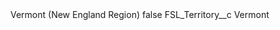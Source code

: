 <?xml version="1.0" encoding="UTF-8"?>
<CustomMetadata xmlns="http://soap.sforce.com/2006/04/metadata" xmlns:xsi="http://www.w3.org/2001/XMLSchema-instance" xmlns:xsd="http://www.w3.org/2001/XMLSchema">
    <label>Vermont (New England Region)</label>
    <protected>false</protected>
    <values>
        <field>FSL_Territory__c</field>
        <value xsi:type="xsd:string">Vermont</value>
    </values>
</CustomMetadata>
